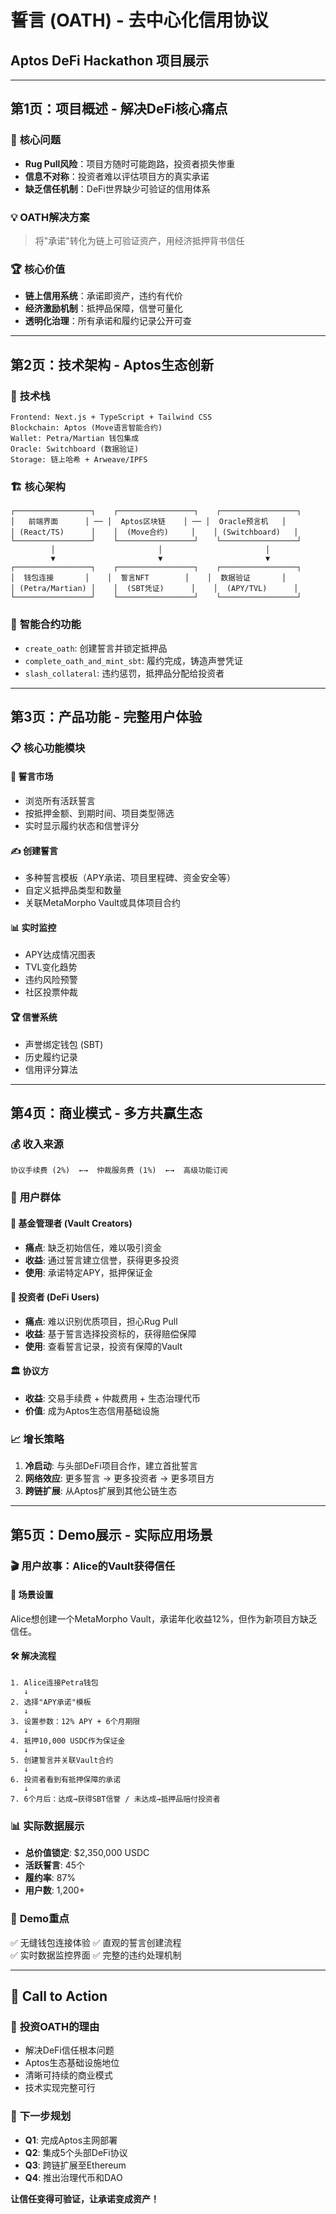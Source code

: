 # 誓言 (OATH) - 去中心化信用协议
## Aptos DeFi Hackathon 项目展示

---

## 第1页：项目概述 - 解决DeFi核心痛点

### 🎯 **核心问题**
- **Rug Pull风险**：项目方随时可能跑路，投资者损失惨重
- **信息不对称**：投资者难以评估项目方的真实承诺
- **缺乏信任机制**：DeFi世界缺少可验证的信用体系

### 💡 **OATH解决方案**
> 将"承诺"转化为链上可验证资产，用经济抵押背书信任

### 🏆 **核心价值**
- **链上信用系统**：承诺即资产，违约有代价
- **经济激励机制**：抵押品保障，信誉可量化
- **透明化治理**：所有承诺和履约记录公开可查

---

## 第2页：技术架构 - Aptos生态创新

### 🔧 **技术栈**
```
Frontend: Next.js + TypeScript + Tailwind CSS
Blockchain: Aptos (Move语言智能合约)
Wallet: Petra/Martian 钱包集成
Oracle: Switchboard (数据验证)
Storage: 链上哈希 + Arweave/IPFS
```

### 🏗️ **核心架构**
```
┌─────────────────┐    ┌─────────────────┐    ┌─────────────────┐
│   前端界面      │ ── │  Aptos区块链    │ ── │  Oracle预言机   │
│ (React/TS)      │    │  (Move合约)     │    │ (Switchboard)   │
└─────────────────┘    └─────────────────┘    └─────────────────┘
         │                       │                       │
         ▼                       ▼                       ▼
┌─────────────────┐    ┌─────────────────┐    ┌─────────────────┐
│  钱包连接       │    │  誓言NFT        │    │  数据验证       │
│ (Petra/Martian) │    │  (SBT凭证)      │    │  (APY/TVL)      │
└─────────────────┘    └─────────────────┘    └─────────────────┘
```

### 🎯 **智能合约功能**
- `create_oath`: 创建誓言并锁定抵押品
- `complete_oath_and_mint_sbt`: 履约完成，铸造声誉凭证
- `slash_collateral`: 违约惩罚，抵押品分配给投资者

---

## 第3页：产品功能 - 完整用户体验

### 📋 **核心功能模块**

#### 🏪 **誓言市场**
- 浏览所有活跃誓言
- 按抵押金额、到期时间、项目类型筛选
- 实时显示履约状态和信誉评分

#### ✍️ **创建誓言**
- 多种誓言模板（APY承诺、项目里程碑、资金安全等）
- 自定义抵押品类型和数量
- 关联MetaMorpho Vault或具体项目合约

#### 📊 **实时监控**
- APY达成情况图表
- TVL变化趋势
- 违约风险预警
- 社区投票仲裁

#### 🏆 **信誉系统**
- 声誉绑定钱包 (SBT)
- 历史履约记录
- 信用评分算法

---

## 第4页：商业模式 - 多方共赢生态

### 💰 **收入来源**
```
协议手续费 (2%)  ←→  仲裁服务费 (1%)  ←→  高级功能订阅
```

### 👥 **用户群体**

#### 🎯 **基金管理者 (Vault Creators)**
- **痛点**: 缺乏初始信任，难以吸引资金
- **收益**: 通过誓言建立信誉，获得更多投资
- **使用**: 承诺特定APY，抵押保证金

#### 💼 **投资者 (DeFi Users)**  
- **痛点**: 难以识别优质项目，担心Rug Pull
- **收益**: 基于誓言选择投资标的，获得赔偿保障
- **使用**: 查看誓言记录，投资有保障的Vault

#### 🏛️ **协议方**
- **收益**: 交易手续费 + 仲裁费用 + 生态治理代币
- **价值**: 成为Aptos生态信用基础设施

### 📈 **增长策略**
1. **冷启动**: 与头部DeFi项目合作，建立首批誓言
2. **网络效应**: 更多誓言 → 更多投资者 → 更多项目方
3. **跨链扩展**: 从Aptos扩展到其他公链生态

---

## 第5页：Demo展示 - 实际应用场景

### 🎬 **用户故事：Alice的Vault获得信任**

#### 📝 **场景设置**
Alice想创建一个MetaMorpho Vault，承诺年化收益12%，但作为新项目方缺乏信任。

#### 🛠️ **解决流程**
```
1. Alice连接Petra钱包
   ↓
2. 选择"APY承诺"模板
   ↓  
3. 设置参数：12% APY + 6个月期限
   ↓
4. 抵押10,000 USDC作为保证金
   ↓
5. 创建誓言并关联Vault合约
   ↓
6. 投资者看到有抵押保障的承诺
   ↓
7. 6个月后：达成→获得SBT信誉 / 未达成→抵押品赔付投资者
```

### 📊 **实际数据展示**
- **总价值锁定**: $2,350,000 USDC
- **活跃誓言**: 45个  
- **履约率**: 87%
- **用户数**: 1,200+

### 🎯 **Demo重点**
✅ 无缝钱包连接体验
✅ 直观的誓言创建流程  
✅ 实时数据监控界面
✅ 完整的违约处理机制

---

## 🚀 **Call to Action**

### 💎 **投资OATH的理由**
- 解决DeFi信任根本问题
- Aptos生态基础设施地位
- 清晰可持续的商业模式  
- 技术实现完整可行

### 🎯 **下一步规划**
- **Q1**: 完成Aptos主网部署
- **Q2**: 集成5个头部DeFi协议
- **Q3**: 跨链扩展至Ethereum
- **Q4**: 推出治理代币和DAO

**让信任变得可验证，让承诺变成资产！** 
